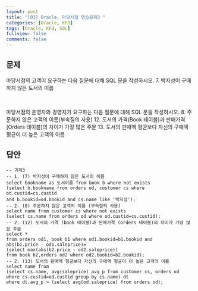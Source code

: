 ```yaml
---
layout: post
title: "[03] Oracle, 마당서점 연습문제3 "
categories: [Oracle, KFQ]
tags: [Oracle, KFQ, SQL]
fullview: false
comments: false
---
```


## 문제
마당서점의 고객이 요구하는 다음 질문에 대해 SQL 문을 작성하시오.
7. 박지성이 구매하지 않은 도서의 이름

​

마당서점의 운영자와 경영자가 요구하는 다음 질문에 대해 SQL 문을 작성하시오.
8. 주문하지 않은 고객의 이름(부속질의 사용)
12. 도서의 가격(Book 테이블)과 판매가격(Orders 테이블)의 차이가 가장 많은 주문
13. 도서의 판매액 평균보다 자신의 구매액 평균이 더 높은 고객의 이름

## 답안
```
-- 과제3
-- 1. (7) 박지성이 구매하지 않은 도서의 이름
select bookname as 도서이름 from book b where not exists
(select b.bookname from orders od, customer cs where od.custid=cs.custid
and b.bookid=od.bookid and cs.name like '박지성');
-- 2. (8) 주문하지 않은 고객의 이름 (부속질의 사용)
select name from customer cs where not exists
(select cs.name from orders od where od.custid=cs.custid);
-- 2. (12) 도서의 가격 (book 테이블)과 판매가격 (orders 테이블)의 차이가 가장 많은 주문
select *
from orders od1, book b1 where od1.bookid=b1.bookid and
abs(b1.price - od1.saleprice)=
(select max(abs(b2.price - od2.saleprice)) 
from book b2,orders od2 where od2.bookid=b2.bookid);
-- 2. (13) 도서의 판매액 평균보다 자신의 구매액 평균이 더 높은 고객의 이름
select name from 
(select cs.name, avg(saleprice) avg_p from customer cs, orders od
where cs.custid=od.custid group by cs.name) dt 
where dt.avg_p > (select avg(od.saleprice) from orders od);
```